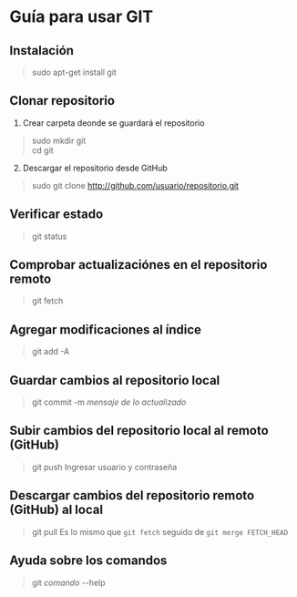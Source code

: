 # Guía para usar GIT

## Instalación
> sudo apt-get install git

## Clonar repositorio

1. Crear carpeta deonde se guardará el repositorio
> sudo mkdir git  
> cd git

2. Descargar el repositorio desde GitHub
> sudo git clone http://github.com/usuario/repositorio.git

## Verificar estado
> git status

## Comprobar actualizaciónes en el repositorio remoto
> git fetch

## Agregar modificaciones al índice
> git add -A

## Guardar cambios al repositorio local
> git commit -m _mensaje de lo actualizado_

## Subir cambios del repositorio local al remoto (GitHub)
> git push 
Ingresar usuario y contraseña

## Descargar cambios del repositorio remoto (GitHub) al local
> git pull 
Es lo mismo que `git fetch` seguido de `git merge FETCH_HEAD`

## Ayuda sobre los comandos
> git _comando_ --help